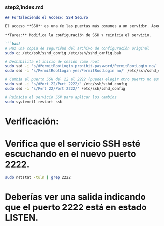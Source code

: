 ### **step2/index.md**

```markdown
## Fortaleciendo el Acceso: SSH Seguro

El acceso **SSH** es una de las puertas más comunes a un servidor. Asegurarlo es una **prioridad**. Vamos a **deshabilitar el inicio de sesión como `root`** y **cambiar el puerto por defecto** (el 22) a uno no estándar para reducir los ataques automatizados.

**Tarea:** Modifica la configuración de SSH y reinicia el servicio.

```bash
# Haz una copia de seguridad del archivo de configuración original
sudo cp /etc/ssh/sshd_config /etc/ssh/sshd_config.bak

# Deshabilita el inicio de sesión como root
sudo sed -i 's/#PermitRootLogin prohibit-password/PermitRootLogin no/' /etc/ssh/sshd_config
sudo sed -i 's/PermitRootLogin yes/PermitRootLogin no/' /etc/ssh/sshd_config

# Cambia el puerto SSH del 22 al 2222 (puedes elegir otro puerto no estándar)
sudo sed -i 's/#Port 22/Port 2222/' /etc/ssh/sshd_config
sudo sed -i 's/Port 22/Port 2222/' /etc/ssh/sshd_config

# Reinicia el servicio SSH para aplicar los cambios
sudo systemctl restart ssh
```

# **Verificación:**
# Verifica que el servicio SSH esté escuchando en el nuevo puerto 2222.

```bash
sudo netstat -tuln | grep 2222
```

# Deberías ver una salida indicando que el puerto 2222 está en estado LISTEN.